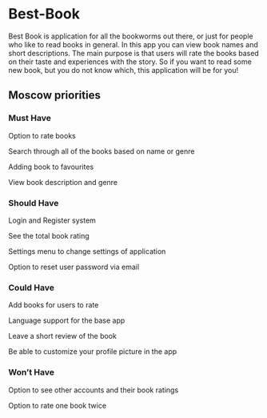# Best-Book
Best Book is application for all the bookworms out there, or just for people who like to read books in general. In this app you can view book names and short descriptions. The main purpose is that users will rate the books based on their taste and experiences with the story. So if you want to read some new book, but you do not know which, this application will be for you!

## Moscow priorities
### Must Have

Option to rate books

Search through all of the books based on name or genre

Adding book to favourites 

View book description and genre

### Should Have
Login and Register system

See the total book rating

Settings menu to change settings of application

Option to reset user password via email

### Could Have
Add books for users to rate

Language support for the base app

Leave a short review of the book

Be able to customize your profile picture in the app

### Won’t Have
Option to see other accounts and their book ratings

Option to rate one book twice
